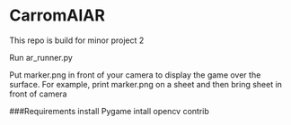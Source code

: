 # CarromAIAR
This repo is build for minor project 2 

Run ar_runner.py

Put marker.png in front of your camera to display the game over the surface. For example, print marker.png on a sheet and then bring sheet in front of camera

###Requirements 
install Pygame 
intall opencv contrib
